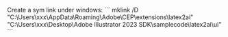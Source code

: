 Create a sym link under windows:
´´´
mklink /D "C:\Users\xxx\AppData\Roaming\Adobe\CEP\extensions\latex2ai" "C:\Users\xxx\Desktop\Adobe Illustrator 2023 SDK\samplecode\latex2ai\ui"
´´´
